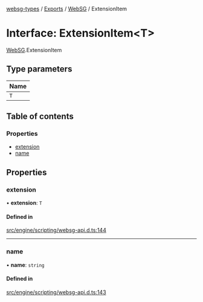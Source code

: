 [websg-types](../README.md) / [Exports](../modules.md) / [WebSG](../modules/WebSG.md) / ExtensionItem

# Interface: ExtensionItem<T\>

[WebSG](../modules/WebSG.md).ExtensionItem

## Type parameters

| Name |
| :------ |
| `T` |

## Table of contents

### Properties

- [extension](WebSG.ExtensionItem.md#extension)
- [name](WebSG.ExtensionItem.md#name)

## Properties

### extension

• **extension**: `T`

#### Defined in

[src/engine/scripting/websg-api.d.ts:144](https://github.com/matrix-org/thirdroom/blob/53b6168d/src/engine/scripting/websg-api.d.ts#L144)

___

### name

• **name**: `string`

#### Defined in

[src/engine/scripting/websg-api.d.ts:143](https://github.com/matrix-org/thirdroom/blob/53b6168d/src/engine/scripting/websg-api.d.ts#L143)

